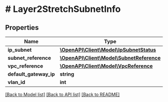 # # Layer2StretchSubnetInfo

## Properties

Name | Type | Description | Notes
------------ | ------------- | ------------- | -------------
**ip_subnet** | [**\OpenAPI\Client\Model\IpSubnetStatus**](IpSubnetStatus.md) |  | [optional]
**subnet_reference** | [**\OpenAPI\Client\Model\SubnetReference**](SubnetReference.md) |  | [optional]
**vpc_reference** | [**\OpenAPI\Client\Model\VpcReference**](VpcReference.md) |  | [optional]
**default_gateway_ip** | **string** |  | [optional]
**vlan_id** | **int** |  | [optional]

[[Back to Model list]](../../README.md#models) [[Back to API list]](../../README.md#endpoints) [[Back to README]](../../README.md)
